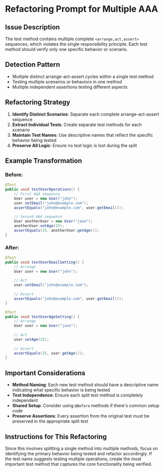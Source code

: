 # Refactoring Prompt for Multiple AAA

## Issue Description
The test method contains multiple complete `<arrange,act,assert>` sequences, which violates the single responsibility principle. Each test method should verify only one specific behavior or scenario.

## Detection Pattern
- Multiple distinct arrange-act-assert cycles within a single test method
- Testing multiple scenarios or behaviors in one method
- Multiple independent assertions testing different aspects

## Refactoring Strategy
1. **Identify Distinct Scenarios**: Separate each complete arrange-act-assert sequence
2. **Extract Individual Tests**: Create separate test methods for each scenario
3. **Maintain Test Names**: Use descriptive names that reflect the specific behavior being tested
4. **Preserve All Logic**: Ensure no test logic is lost during the split

## Example Transformation

### Before:
```java
@Test
public void testUserOperations() {
    // First AAA sequence
    User user = new User("john");
    user.setEmail("john@example.com");
    assertEquals("john@example.com", user.getEmail());
    
    // Second AAA sequence
    User anotherUser = new User("jane");
    anotherUser.setAge(25);
    assertEquals(25, anotherUser.getAge());
}
```

### After:
```java
@Test
public void testUserEmailSetting() {
    // Arrange
    User user = new User("john");
    
    // Act
    user.setEmail("john@example.com");
    
    // Assert
    assertEquals("john@example.com", user.getEmail());
}

@Test
public void testUserAgeSetting() {
    // Arrange
    User user = new User("jane");
    
    // Act
    user.setAge(25);
    
    // Assert
    assertEquals(25, user.getAge());
}
```

## Important Considerations
- **Method Naming**: Each new test method should have a descriptive name indicating what specific behavior is being tested
- **Test Independence**: Ensure each split test method is completely independent
- **Shared Setup**: Consider using `@Before` methods if there's common setup code
- **Preserve Assertions**: Every assertion from the original test must be preserved in the appropriate split test

## Instructions for This Refactoring
Since this involves splitting a single method into multiple methods, focus on identifying the primary behavior being tested and refactor accordingly. If the test name suggests testing multiple operations, create the most important test method that captures the core functionality being verified.